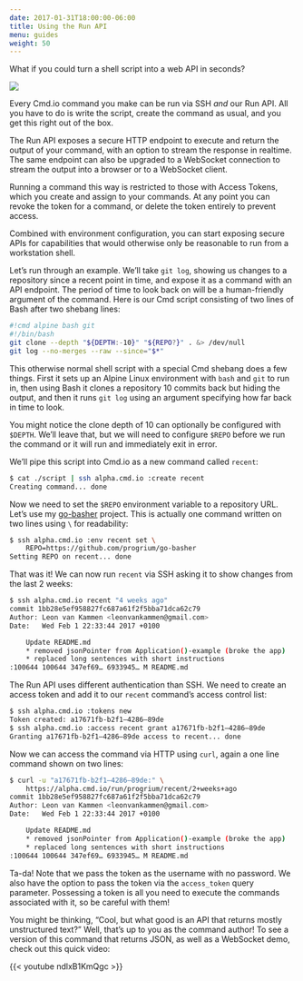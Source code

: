 ```yaml
---
date: 2017-01-31T18:00:00-06:00
title: Using the Run API
menu: guides
weight: 50
---
```


What if you could turn a shell script into a web API in seconds?

<img src="https://cdn-images-1.medium.com/max/800/1*ITLxMPLRoXrEBsd_VxHw8w.gif" />

Every Cmd.io command you make can be run via SSH *and* our Run API. All you have to do is write the script, create the command as usual, and you get this right out of the box.

The Run API exposes a secure HTTP endpoint to execute and return the output of your command, with an option to stream the response in realtime. The same endpoint can also be upgraded to a WebSocket connection to stream the output into a browser or to a WebSocket client.

Running a command this way is restricted to those with Access Tokens, which you create and assign to your commands. At any point you can revoke the token for a command, or delete the token entirely to prevent access.

Combined with environment configuration, you can start exposing secure APIs for capabilities that would otherwise only be reasonable to run from a workstation shell.

Let’s run through an example. We’ll take `git log`, showing us changes to a repository since a recent point in time, and expose it as a command with an API endpoint. The period of time to look back on will be a human-friendly argument of the command. Here is our Cmd script consisting of two lines of Bash after two shebang lines:

```sh
#!cmd alpine bash git
#!/bin/bash
git clone --depth "${DEPTH:-10}" "${REPO?}" . &> /dev/null
git log --no-merges --raw --since="$*"
```

This otherwise normal shell script with a special Cmd shebang does a few things. First it sets up an Alpine Linux environment with `bash` and `git` to run in, then using Bash it clones a repository 10 commits back but hiding the output, and then it runs `git log` using an argument specifying how far back in time to look.

You might notice the clone depth of 10 can optionally be configured with `$DEPTH`. We’ll leave that, but we will need to configure `$REPO` before we run the command or it will run and immediately exit in error.

We’ll pipe this script into Cmd.io as a new command called `recent`:

```sh
$ cat ./script | ssh alpha.cmd.io :create recent
Creating command... done
```

Now we need to set the `$REPO` environment variable to a repository URL. Let’s use my [go-basher](https://github.com/progrium/go-basher) project. This is actually one command written on two lines using `\` for readability:

```sh
$ ssh alpha.cmd.io :env recent set \
    REPO=https://github.com/progrium/go-basher
Setting REPO on recent... done
```

That was it! We can now run `recent` via SSH asking it to show changes from the last 2 weeks:

```sh
$ ssh alpha.cmd.io recent "4 weeks ago"
commit 1bb28e5ef958827fc687a61f2f5bba71dca62c79
Author: Leon van Kammen <leonvankammen@gmail.com>
Date:   Wed Feb 1 22:33:44 2017 +0100

    Update README.md
    * removed jsonPointer from Application()-example (broke the app)
    * replaced long sentences with short instructions
:100644 100644 347ef69… 6933945… M README.md
```

The Run API uses different authentication than SSH. We need to create an access token and add it to our `recent` command’s access control list:

```sh
$ ssh alpha.cmd.io :tokens new
Token created: a17671fb-b2f1–4286–89de
$ ssh alpha.cmd.io :access recent grant a17671fb-b2f1–4286–89de
Granting a17671fb-b2f1–4286–89de access to recent... done
```

Now we can access the command via HTTP using `curl`, again a one line command shown on two lines:

```sh
$ curl -u "a17671fb-b2f1–4286–89de:" \
    https://alpha.cmd.io/run/progrium/recent/2+weeks+ago
commit 1bb28e5ef958827fc687a61f2f5bba71dca62c79
Author: Leon van Kammen <leonvankammen@gmail.com>
Date:   Wed Feb 1 22:33:44 2017 +0100

    Update README.md
    * removed jsonPointer from Application()-example (broke the app)
    * replaced long sentences with short instructions
:100644 100644 347ef69… 6933945… M README.md
```

Ta-da! Note that we pass the token as the username with no password. We also have the option to pass the token via the `access_token` query parameter. Possessing a token is all you need to execute the commands associated with it, so be careful with them!

You might be thinking, “Cool, but what good is an API that returns mostly unstructured text?” Well, that’s up to you as the command author! To see a version of this command that returns JSON, as well as a WebSocket demo, check out this quick video:

{{< youtube ndlxB1KmQgc >}}
